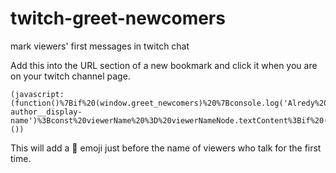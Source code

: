 # twitch-greet-newcomers
mark viewers' first messages in twitch chat

Add this into the URL section of a new bookmark and click it when you are on your twitch channel page.

```
(javascript:(function()%7Bif%20(window.greet_newcomers)%20%7Bconsole.log('Alredy%20showing%20new%20viewers')%3Breturn%3B%7Dconst%20knownViewers%20%3D%20new%20Set()%3Bconst%20handleNewMessage%20%3D%20messageNode%20%3D%3E%20%7Bconst%20viewerNameNode%20%3D%20messageNode.querySelector('.chat-author__display-name')%3Bconst%20viewerName%20%3D%20viewerNameNode.textContent%3Bif%20(!knownViewers.has(viewerName))%20%7BviewerNameNode.textContent%20%3D%20'%F0%9F%91%8B%20'%20%2B%20viewerName%3BknownViewers.add(viewerName)%3B%7D%7D%3Bconst%20handleMutations%20%3D%20mutationRecords%20%3D%3E%20%7BmutationRecords.forEach(mr%20%3D%3E%20%7Bmr.addedNodes.forEach(handleNewMessage)%3B%7D)%3B%7D%3Bconst%20chat%20%3D%20document.querySelector('%5Brole%3Dlog%5D')%3Bconst%20mo%20%3D%20new%20MutationObserver(handleMutations)%3Bmo.observe(chat%2C%20%7B%20childList%3A%20true%2C%20attributes%3A%20false%2C%20characterData%3A%20false%2C%20subtree%3A%20false%20%7D)%3Bconsole.log('Now%20showing%20new%20viewers')%3Bwindow.greet_newcomers%20%3D%20true%7D)())
```

This will add a 👋 emoji just before the name of viewers who talk for the first time.
